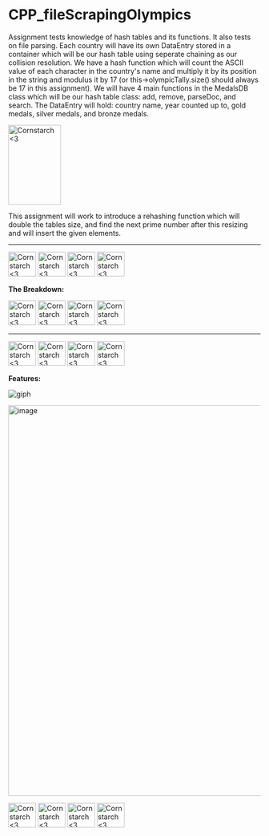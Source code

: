 # CPP_fileScrapingOlympics
  Assignment tests knowledge of hash tables and its functions. It also tests on file parsing. Each country will have its own DataEntry stored in a container which will be our hash table using seperate chaining as our collision resolution. We have a hash function which will count the ASCII value of each character in the country's name and multiply it by its position in the string and modulus it by 17 (or this->olympicTally.size() should always be 17 in this assignment). We will have 4 main functions in the MedalsDB class which will be our hash table class: add, remove, parseDoc, and search. The DataEntry will hold: country name, year counted up to, gold medals, silver medals, and bronze medals. 
  
  <img src="https://github.com/Kingerthanu/CPP_fileScrapingOlympics/assets/76754592/8d7df191-b013-4161-8131-b440c37c3ee4" alt="Cornstarch <3" width="105" height="159">


  This assignment will work to introduce a rehashing function which will double the tables size, and find the next prime number after this resizing and will insert the given elements.


----------------------------------------------
<img src="https://github.com/Kingerthanu/CPP_fileScrapingOlympics/assets/76754592/062cd5ad-92eb-482e-947d-d6592a77f0a3" alt="Cornstarch <3" width="55" height="49"> <img src="https://github.com/Kingerthanu/CPP_fileScrapingOlympics/assets/76754592/062cd5ad-92eb-482e-947d-d6592a77f0a3" alt="Cornstarch <3" width="55" height="49"> <img src="https://github.com/Kingerthanu/CPP_fileScrapingOlympics/assets/76754592/062cd5ad-92eb-482e-947d-d6592a77f0a3" alt="Cornstarch <3" width="55" height="49"> <img src="https://github.com/Kingerthanu/CPP_fileScrapingOlympics/assets/76754592/062cd5ad-92eb-482e-947d-d6592a77f0a3" alt="Cornstarch <3" width="55" height="49">

**The Breakdown:**


<img src="https://github.com/Kingerthanu/CPP_fileScrapingOlympics/assets/76754592/40008094-f365-4afe-838c-7415fd8f07d8" alt="Cornstarch <3" width="55" height="49"> <img src="https://github.com/Kingerthanu/CPP_fileScrapingOlympics/assets/76754592/40008094-f365-4afe-838c-7415fd8f07d8" alt="Cornstarch <3" width="55" height="49"> <img src="https://github.com/Kingerthanu/CPP_fileScrapingOlympics/assets/76754592/40008094-f365-4afe-838c-7415fd8f07d8" alt="Cornstarch <3" width="55" height="49"> <img src="https://github.com/Kingerthanu/CPP_fileScrapingOlympics/assets/76754592/40008094-f365-4afe-838c-7415fd8f07d8" alt="Cornstarch <3" width="55" height="49">


----------------------------------------------

<img src="https://github.com/Kingerthanu/CPP_fileScrapingOlympics/assets/76754592/b96ebf69-25be-4490-8619-bff54c50abda" alt="Cornstarch <3" width="55" height="49"> <img src="https://github.com/Kingerthanu/CPP_fileScrapingOlympics/assets/76754592/b96ebf69-25be-4490-8619-bff54c50abda" alt="Cornstarch <3" width="55" height="49"> <img src="https://github.com/Kingerthanu/CPP_fileScrapingOlympics/assets/76754592/b96ebf69-25be-4490-8619-bff54c50abda" alt="Cornstarch <3" width="55" height="49"> <img src="https://github.com/Kingerthanu/CPP_fileScrapingOlympics/assets/76754592/b96ebf69-25be-4490-8619-bff54c50abda" alt="Cornstarch <3" width="55" height="49">



**Features:**
  
![giph](https://github.com/Kingerthanu/CPP_fileScrapingOlympics/assets/76754592/f5aedb7b-a9a7-4e18-913d-6d759b566280)

<img width="779" alt="image" src="https://github.com/Kingerthanu/CPP_fileScrapingOlympics/assets/76754592/1f953ee5-86fc-4b18-bd53-e7a9edeb41e2">



<img src="https://github.com/Kingerthanu/CPP_fileScrapingOlympics/assets/76754592/f9aceb34-6e6b-43e9-a6ca-28233b3a0d05" alt="Cornstarch <3" width="55" height="49"> <img src="https://github.com/Kingerthanu/CPP_fileScrapingOlympics/assets/76754592/f9aceb34-6e6b-43e9-a6ca-28233b3a0d05" alt="Cornstarch <3" width="55" height="49"> <img src="https://github.com/Kingerthanu/CPP_fileScrapingOlympics/assets/76754592/f9aceb34-6e6b-43e9-a6ca-28233b3a0d05" alt="Cornstarch <3" width="55" height="49"> <img src="https://github.com/Kingerthanu/CPP_fileScrapingOlympics/assets/76754592/f9aceb34-6e6b-43e9-a6ca-28233b3a0d05" alt="Cornstarch <3" width="55" height="49">

